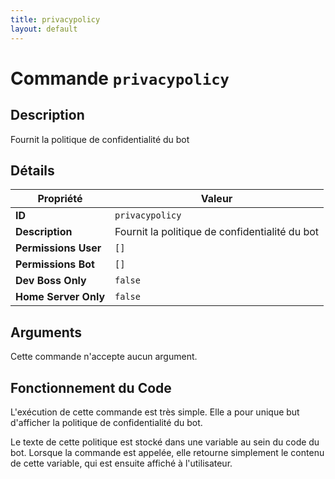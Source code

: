 ```yaml
---
title: privacypolicy
layout: default
---
```


# Commande `privacypolicy`

## Description

Fournit la politique de confidentialité du bot

## Détails

| Propriété | Valeur |
| --- | --- |
| **ID** | `privacypolicy` |
| **Description** | Fournit la politique de confidentialité du bot |
| **Permissions User** | `[]` |
| **Permissions Bot** | `[]` |
| **Dev Boss Only** | `false` |
| **Home Server Only** | `false` |

## Arguments

Cette commande n'accepte aucun argument.

## Fonctionnement du Code

L'exécution de cette commande est très simple. Elle a pour unique but d'afficher la politique de confidentialité du bot.

Le texte de cette politique est stocké dans une variable au sein du code du bot. Lorsque la commande est appelée, elle retourne simplement le contenu de cette variable, qui est ensuite affiché à l'utilisateur.
